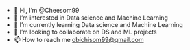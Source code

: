 - 👋 Hi, I’m @Cheesom99
- 👀 I’m interested in Data science and Machine Learning
- 🌱 I’m currently learning Data science and Machine Learning
- 💞️ I’m looking to collaborate on DS and ML projects
- 📫 How to reach me obichisom99@gmail.com

<!---
Cheesom99/Cheesom99 is a ✨ special ✨ repository because its `README.md` (this file) appears on your GitHub profile.
You can click the Preview link to take a look at your changes.
--->
